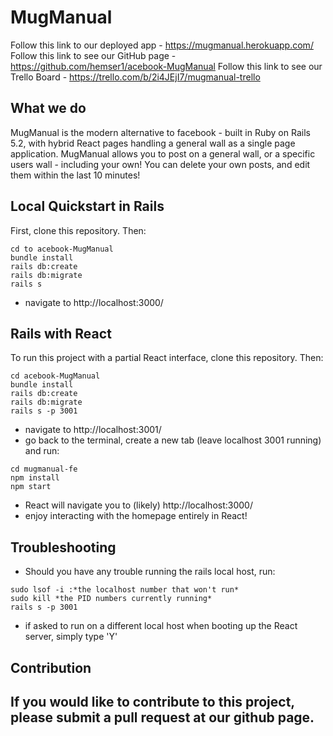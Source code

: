 # MugManual

Follow this link to our deployed app      - https://mugmanual.herokuapp.com/
Follow this link to see our GitHub page   - https://github.com/hemser1/acebook-MugManual
Follow this link to see our Trello Board  - https://trello.com/b/2i4JEjI7/mugmanual-trello

## What we do

MugManual is the modern alternative to facebook - built in Ruby on Rails 5.2, with hybrid React pages handling a general wall as a single page application. MugManual allows you to post on a general wall, or a specific users wall - including your own! You can delete your own posts, and edit them within the last 10 minutes!

## Local Quickstart in Rails

First, clone this repository. Then:

```console
cd to acebook-MugManual
bundle install
rails db:create
rails db:migrate
rails s
```
- navigate to http://localhost:3000/

## Rails with React

To run this project with a partial React interface, clone this repository. Then:

```console
cd acebook-MugManual
bundle install
rails db:create
rails db:migrate
rails s -p 3001
```
- navigate to http://localhost:3001/
- go back to the terminal, create a new tab (leave localhost 3001 running) and run:

```console
cd mugmanual-fe
npm install
npm start
```

- React will navigate you to (likely) http://localhost:3000/
- enjoy interacting with the homepage entirely in React!

## Troubleshooting

- Should you have any trouble running the rails local host, run:

```console
sudo lsof -i :*the localhost number that won't run*
sudo kill *the PID numbers currently running*
rails s -p 3001
```
- if asked to run on a different local host when booting up the React server, simply type 'Y'

## Contribution
If you would like to contribute to this project, please submit a pull request at our github page.
--
